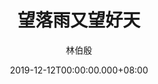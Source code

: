 ---
issue: 356
title: 望落雨又望好天
author: 林伯殷
language: 饒平
date: 2019-12-12T00:00:00.000+08:00
topic: 抒懷
difficulty: 2
wikidata: Q98096250
wikidata_link: https://www.wikidata.org/wiki/Q98096250
---